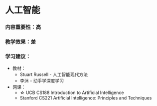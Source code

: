 # 人工智能

### 内容重要性：高

### 教学效果：差

### 学习建议：

* 教材：
  * Stuart Russell - 人工智能现代方法
  * 李沐 - 动手学深度学习
* 网课：
  * ☆ UCB CS188 Introduction to Artificial Intelligence
  * Stanford CS221 Artificial Intelligence: Principles and Techniques
